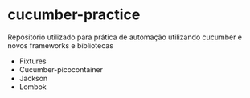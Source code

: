# cucumber-practice
Repositório utilizado para prática de automação utilizando cucumber e novos frameworks e bibliotecas

- Fixtures
- Cucumber-picocontainer
- Jackson
- Lombok
